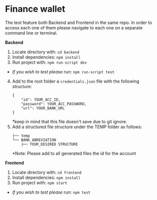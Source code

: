 ﻿# Finance wallet
The test feature both Backend and Frontend in the same repo. In order to access each one of them please navigate to each one on a separate command line or terminal.

**Backend**
1. Locate directory with: `cd backend`
2. Install dependencies: `npm install`
3. Run project with: `npm run-script dev`
* _If you wish to test please run:_ `npm run-script test`
4. Add to the root folder a `credentials.json` file with the following structure: 
    ``` 
    {
        "id": YOUR_ACC_ID,
        "password": YOUR_ACC_PASSWORD,
        "url": YOUR_BANK_URL
    }
    ```
    *keep in mind that this file doesn't save due to git ignore.
5. Add a structured file structure under the TEMP folder as follows: 
    ```
    ├── temp
    └── BANK_ABREVIATION
        ├── YOUR_DESIRED STRUCTURE
    ```
    *Note: Please add to all generated files the id for the account
    
**Frontend** 
1. Locate directory with: `cd frontend`
2. Install dependencies: `npm install`
3. Run project with: `npm start`
* _If you wish to test please run:_ `npm test`
